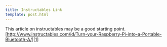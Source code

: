 ```yaml
---
title: Instructables Link
template: post.html
---
```

This article on instructables may be a good starting point.  
[http://www.instructables.com/id/Turn-your-Raspberry-Pi-into-a-Portable-Bluetooth-A/][1]

 [1]: http://www.instructables.com/id/Turn-your-Raspberry-Pi-into-a-Portable-Bluetooth-A/ "Instructables articles"
